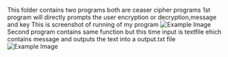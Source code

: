 This folder contains two programs both are ceaser cipher programs
1st program will directly prompts the user encryption or decryption,message and key
This is screenshot of running of my program
![Example Image](https://drive.google.com/uc?export=view&id=1qeu8ThhMXTBRO2iwvo8DIJdUjVCU3ick)
Second program contains same function but this time input is textfile ehich contains message and outputs the text into a output.txt file
![Example Image](https://drive.google.com/uc?export=view&id=1Ptq9VRtREL0oyONM_LPoAPOmwNMgfqfp)
